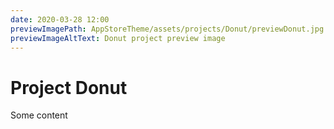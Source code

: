 ```yaml
---
date: 2020-03-28 12:00
previewImagePath: AppStoreTheme/assets/projects/Donut/previewDonut.jpg
previewImageAltText: Donut project preview image
---
```

# Project Donut

Some content
